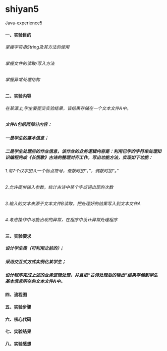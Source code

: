 # shiyan5
Java-experience5
#### 一、实验目的
###### 掌握字符串String及其方法的使用
###### 掌握文件的读取/写入方法
###### 掌握异常处理结构
#### 二、实验内容
###### 在某课上,学生要提交实验结果，该结果存储在一个文本文件A中。
##### 文件A包括两部分内容：
##### 一是学生的基本信息；
##### 二是学生处理后的作业信息，该作业的业务逻辑内容是：利用已学的字符串处理知识编程完成《长恨歌》古诗的整理对齐工作，写出功能方法，实现如下功能：
###### 1.每7个汉字加入一个标点符号，奇数时加“，”，偶数时加“。”
###### 2.允许提供输入参数，统计古诗中某个字或词出现的次数
###### 3.输入的文本来源于文本文件B读取，把处理好的结果写入到文本文件A
###### 4.考虑操作中可能出现的异常，在程序中设计异常处理程序
#### 三、实验要求
##### 设计学生类（可利用之前的）；
##### 采用交互式方式实例化某学生；
##### 设计程序完成上述的业务逻辑处理，并且把“古诗处理后的输出”结果存储到学生基本信息所在的文本文件A中。
#### 四、流程图
#### 五、实验步骤
#### 六、核心代码
#### 七、实验结果
#### 八、实验感想
